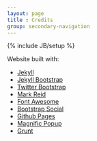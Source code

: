 ```yaml
---
layout: page
title : Credits
group: secondary-navigation
---
```

{% include JB/setup %}

Website built with:

- <a href="http://http://jekyllrb.com/" target="_blank" title="Jekyll">Jekyll</a>
- <a href="http://jekyllbootstrap.com" target="_blank" title="The Definitive Jekyll Blogging Framework">Jekyll Bootstrap</a>
- <a href="http://twitter.github.com/bootstrap/" target="_blank">Twitter Bootstrap</a>
- <a href="http://themes.jekyllbootstrap.com/preview/mark-reid/" target="_blank">Mark Reid</a>
- <a href="https://github.com/FortAwesome/Font-Awesome" target="_blank">Font Awesome</a>
- <a href="https://github.com/lipis/bootstrap-social" target="_blank">Bootstrap Social</a>
- <a href="https://github.com/mchelen/mchelen.github.com" target="_blank">Github Pages</a>
- <a href="http://dimsemenov.com/plugins/magnific-popup/" target="_blank">Magnific Popup</a>
- <a href="http://gruntjs.com/" target="_blank">Grunt</a>


